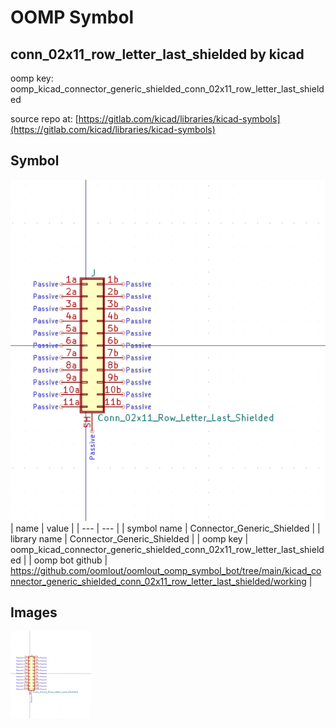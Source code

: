 # OOMP Symbol  
## conn_02x11_row_letter_last_shielded  by kicad  
  
oomp key: oomp_kicad_connector_generic_shielded_conn_02x11_row_letter_last_shielded  
  
source repo at: [https://gitlab.com/kicad/libraries/kicad-symbols](https://gitlab.com/kicad/libraries/kicad-symbols)  
## Symbol  
  
[![working.png](working_600.png)](working.png)  
| name | value | 
| --- | --- | 
| symbol name | Connector_Generic_Shielded | 
| library name | Connector_Generic_Shielded | 
| oomp key | oomp_kicad_connector_generic_shielded_conn_02x11_row_letter_last_shielded | 
| oomp bot github | https://github.com/oomlout/oomlout_oomp_symbol_bot/tree/main/kicad_connector_generic_shielded_conn_02x11_row_letter_last_shielded/working | 
## Images  
  
[![working.png](working_140.png)](working.png)  
